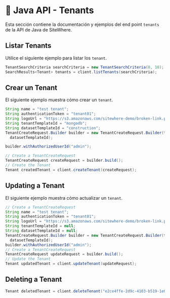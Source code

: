 # :book: Java API - Tenants

<Seo/>

Esta sección contiene la documentación y ejemplos del end point `tenants` de la API de Java de SiteWhere.

## Listar Tenants

Utilice el siguiente ejemplo para listar los `tenant`.

```java
TenantSearchCriteria searchCriteria = new TenantSearchCriteria(0, 10);
SearchResults<Tenant> tenants = client.listTenants(searchCriteria);
```

## Crear un Tenant

El siguiente ejemplo muestra cómo crear un `tenant`.

```java
String name = "test tenant";
String authenticationToken = "tenant01";
String logoUrl = "https://s3.amazonaws.com/sitewhere-demo/broken-link.png";
String tenantTemplateId = "mongodb";
String datasetTemplateId = "construction";
TenantCreateRequest.Builder builder = new TenantCreateRequest.Builder(token, name, authenticationToken, logoUrl, tenantTemplateId,
  datasetTemplateId);

builder.withAuthorizedUserId("admin");

// Create a TenantCreateRequest
TenantCreateRequest createRequest = builder.build();
// Create the Tenant
Tenant createdTenant = client.createTenant(createRequest);
```

## Updating a Tenant

El siguiente ejemplo muestra cómo actualizar un `tenant`.

```java
// Create a TenantCreateRequest
String name = "test tenant";
String authenticationToken = "tenant01";
String logoUrl = "https://s3.amazonaws.com/sitewhere-demo/broken-link.png";
String tenantTemplateId = null;
String datasetTemplateId = null;
TenantCreateRequest.Builder builder = new TenantCreateRequest.Builder(token, name, authenticationToken, logoUrl, tenantTemplateId,
  datasetTemplateId);
builder.withAuthorizedUserId("admin");
// Create a TenantCreateRequest
TenantCreateRequest updateRequest = builder.build();
// Update the Tenant
Tenant updatedTenant = client.updateTenant(updateRequest);
```

## Deleting a Tenant

```java
Tenant deletedTenant = client.deleteTenant("e2ce4ffe-2d9c-4103-b519-1e07c58a2886");
```
